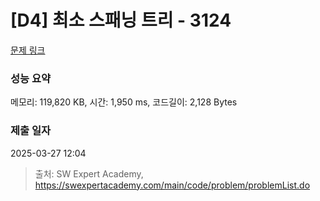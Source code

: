 # [D4] 최소 스패닝 트리 - 3124 

[문제 링크](https://swexpertacademy.com/main/code/problem/problemDetail.do?contestProbId=AV_mSnmKUckDFAWb) 

### 성능 요약

메모리: 119,820 KB, 시간: 1,950 ms, 코드길이: 2,128 Bytes

### 제출 일자

2025-03-27 12:04



> 출처: SW Expert Academy, https://swexpertacademy.com/main/code/problem/problemList.do